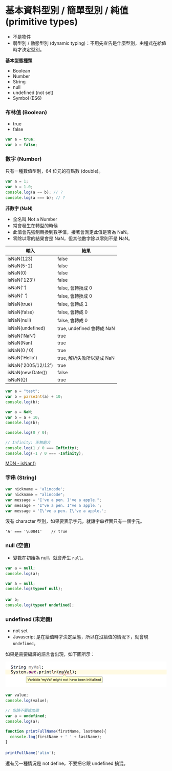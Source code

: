 # 基本資料型別 / 簡單型別 / 純值 (primitive types)

* 不是物件
* 弱型別 / 動態型別 (dynamic typing)：不用先宣告是什麼型別，由程式在給值時才決定型別。

**基本型態種類**

* Boolean
* Number
* String
* null
* undefined (not set)
* Symbol (ES6)
 
### 布林值 (Boolean)

* true
* false

```js
var a = true;
var b = false;
```

### 數字 (Number)

只有一種數值型別，64 位元的符點數 (double)。
    
```js
var a = 1;
var b = 1.0;
console.log(a == b); // ?
console.log(a === b); // ?
```

**非數字 (NaN)**

* 全名叫 Not a Number
* 常會發生在轉型的時候
* 此值會先強制轉換到數字值，接著會測定此值是否為 NaN。
* 零除以零的結果會是 NaN，但其他數字除以零則不是 NaN。

<!-- Number.isNaN(Number(value)); -->

輸入                  | 結果
---------------------|----------
isNaN(123)           | false
isNaN(5-2)           | false
isNaN(0)             | false
isNaN('123')         | false
isNaN('')            | false, 會轉換成 0
isNaN(' ')           | false, 會轉換成 0
isNaN(true)          | false, 會轉成 1
isNaN(false)         | false, 會轉成 0
isNaN(null)          | false, 會轉成 0
isNaN(undefined)     | true, undefined 會轉成 NaN
isNaN('NaN')         | true
isNaN(Nan)           | true
isNaN(0 / 0)         | true
isNaN('Hello')       | true, 解析失敗所以變成 NaN
isNaN('2005/12/12')  | true
isNaN(new Date())    | false
isNaN({})            | true

```js
var a = "test";
var b = parseInt(a) + 10;
console.log(b);
```

```js
var a = NaN;
var b = a + 10;
console.log(b);
```

```js
console.log(0 / 0);
```

```js
// Infinity: 正無窮大
console.log(1 / 0 === Infinity);
console.log(-1 / 0 === -Infinity);
```

[MDN - isNan()](https://developer.mozilla.org/zh-TW/docs/Web/JavaScript/Reference/Global_Objects/isNaN#描述)

### 字串 (String)

```js
var nickname = 'alincode';
var nickname = "alincode";
var message = "I've a pen. I've a apple.";
var message = 'I"ve a pen. I"ve a apple.';
var message = 'I\'ve a pen. I\'ve a apple.';
```

沒有 character 型別，如果要表示字元，就讓字串裡面只有一個字元。

```
'A' === '\u0041'    // true
```

### null (空值)

* 變數在初始為 null，就會產生 `null`。

```js
var a = null;
console.log(a);
```

```js
var a = null;
console.log(typeof null);

var b;
console.log(typeof undefined);
```
<!-- object, undefined -->

### undefined (未定義)

* not set
* Javascript 是在給值時才決定型態，所以在沒給值的情況下，就會現 `undefined`。

如果是需要編譯的語言會出現，如下圖所示：

![](assets/java-undefined-error.png)

```js
var value;
console.log(value);
```

```js
// 但請不要這麼做
var a = undefined;
console.log(a);
```

```js
function printFullName(firstName, lastName){
  console.log(firstName + ' ' + lastName);
}

printFullName('alin');
```
<!--  alin undefined -->

還有另一種情況是 not define，不要把它跟 undefined 搞混。
<!-- console.log(aaaaaaaa); -->
